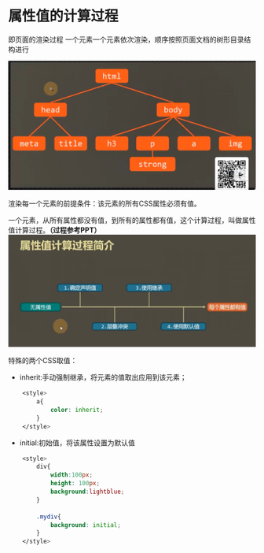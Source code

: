 # 属性值的计算过程
即页面的渲染过程
一个元素一个元素依次渲染，顺序按照页面文档的树形目录结构进行

![](assets/图片1.png)

渲染每一个元素的前提条件：该元素的所有CSS属性必须有值。

一个元素，从所有属性都没有值，到所有的属性都有值，这个计算过程，叫做属性值计算过程。**（过程参考PPT）**
![](assets/图片2_属性值计算过程简介.png)

特殊的两个CSS取值：

- inherit:手动强制继承，将元素的值取出应用到该元素；
```CSS
    <style>
        a{
            color: inherit;
        }
    </style>
```


- initial:初始值，将该属性设置为默认值
```CSS
    <style>
        div{
            width:100px;
            height: 100px;
            background:lightblue;
        }

        .mydiv{
            background: initial;
        }
    </style>

```